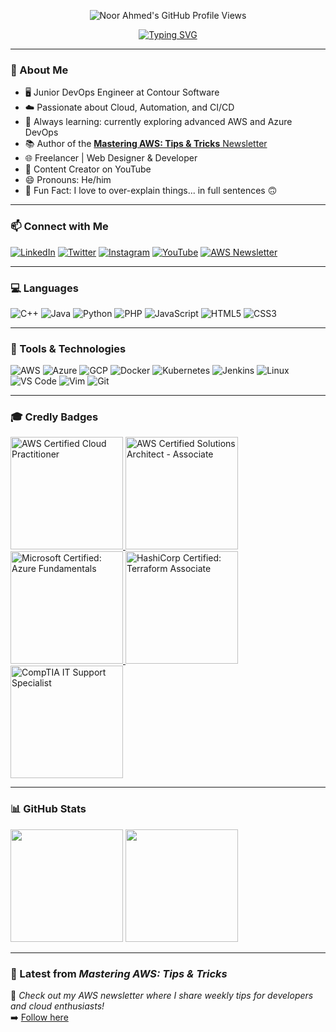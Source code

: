 <!-- Profile views badge -->
<p align="center">
  <img src="https://komarev.com/ghpvc/?username=Noor-Ahmed-12&label=Profile%20views&color=58A6FF&style=flat-square" alt="Noor Ahmed's GitHub Profile Views" />
</p>

<!-- Typing SVG -->
<p align="center">
  <a href="https://git.io/typing-svg">
    <img src="https://readme-typing-svg.herokuapp.com?font=Fira+Code&size=28&duration=3000&pause=1000&color=58A6FF&center=true&vCenter=true&width=800&lines=Hi+there!+I'm+Noor+Ahmed.;DevOps+Engineer+%7C+Cloud+Enthusiast.;AWS+%7C+Azure+%7C+GCP+Practitioner.;Building+Automation+and+Web+Experiences." alt="Typing SVG" />
  </a>
</p>

---

### 👋 About Me

- 🖥️ Junior DevOps Engineer at Contour Software  
- ☁️ Passionate about Cloud, Automation, and CI/CD  
- 🧠 Always learning: currently exploring advanced AWS and Azure DevOps  
- 📚 Author of the [**Mastering AWS: Tips & Tricks** Newsletter](https://www.linkedin.com/newsletters/mastering-aws-tips-tricks-7275175863418036226/)
- 🌐 Freelancer | Web Designer & Developer  
- 🎥 Content Creator on YouTube  
- 😄 Pronouns: He/him  
- 🤯 Fun Fact: I love to over-explain things... in full sentences 🙃  

---

### 📫 Connect with Me

[![LinkedIn](https://img.shields.io/badge/-LinkedIn-0e76a8?style=flat-square&logo=Linkedin&logoColor=white)](https://www.linkedin.com/in/noor-ahmedd)
[![Twitter](https://img.shields.io/badge/-Twitter-00acee?style=flat-square&logo=Twitter&logoColor=white)](https://www.twitter.com/NoorShykh54?s=09)
[![Instagram](https://img.shields.io/badge/-Instagram-e4405f?style=flat-square&logo=Instagram&logoColor=white)](https://www.instagram.com/noor_ahmed_shykh/)
[![YouTube](https://img.shields.io/badge/YouTube-%23FF0000.svg?style=flat-square&logo=YouTube&logoColor=white)](https://www.youtube.com/channel/UCjL6YmenQdWJ2zM-spMUb4w)
[![AWS Newsletter](https://img.shields.io/badge/AWS%20Newsletter-Mastering%20AWS-orange?style=flat-square&logo=amazon-aws&logoColor=white)](https://www.linkedin.com/newsletters/mastering-aws-tips-tricks-7275175863418036226/)

---

### 💻 Languages

![C++](https://img.shields.io/badge/C++-00599C?style=for-the-badge&logo=c%2B%2B&logoColor=white)
![Java](https://img.shields.io/badge/Java-ED8B00?style=for-the-badge&logo=java&logoColor=white)
![Python](https://img.shields.io/badge/Python-3670A0?style=for-the-badge&logo=python&logoColor=ffdd54)
![PHP](https://img.shields.io/badge/PHP-777BB4?style=for-the-badge&logo=php&logoColor=white)
![JavaScript](https://img.shields.io/badge/JavaScript-323330?style=for-the-badge&logo=javascript&logoColor=F7DF1E)
![HTML5](https://img.shields.io/badge/HTML5-E34F26?style=for-the-badge&logo=html5&logoColor=white)
![CSS3](https://img.shields.io/badge/CSS3-1572B6?style=for-the-badge&logo=css3&logoColor=white)

---

### 🧰 Tools & Technologies

![AWS](https://img.shields.io/badge/AWS-FF9900?style=for-the-badge&logo=amazon-aws&logoColor=white)
![Azure](https://img.shields.io/badge/Azure-0072C6?style=for-the-badge&logo=microsoftazure&logoColor=white)
![GCP](https://img.shields.io/badge/Google%20Cloud-4285F4?style=for-the-badge&logo=google-cloud&logoColor=white)
![Docker](https://img.shields.io/badge/Docker-2496ED?style=for-the-badge&logo=docker&logoColor=white)
![Kubernetes](https://img.shields.io/badge/Kubernetes-326CE5?style=for-the-badge&logo=kubernetes&logoColor=white)
![Jenkins](https://img.shields.io/badge/Jenkins-D24939?style=for-the-badge&logo=jenkins&logoColor=white)
![Linux](https://img.shields.io/badge/Linux-FCC624?style=for-the-badge&logo=linux&logoColor=black)
![VS Code](https://img.shields.io/badge/VS%20Code-007ACC?style=for-the-badge&logo=visual-studio-code&logoColor=white)
![Vim](https://img.shields.io/badge/VIM-11AB00?style=for-the-badge&logo=vim&logoColor=white)
![Git](https://img.shields.io/badge/Git-F05033?style=for-the-badge&logo=git&logoColor=white)

---

### 🎓 Credly Badges
<!-- Badges and Links -->
<p>
  <a href="https://www.credly.com/earner/earned/badge/a444519f-0b91-4380-89f2-bf63685a4c31">
    <img src="https://images.credly.com/size/180x180/images/5ed0eac3-8986-4fab-a16b-cab70d4a920e/blob" alt="AWS Certified Cloud Practitioner" width="180"/>
  </a>
  <a href="https://www.credly.com/earner/earned/badge/d5cf8a6e-3e27-45dd-96fb-006fdfbfa3c6">
    <img src="https://images.credly.com/size/180x180/images/ae2f5bae-b110-4ea1-8e26-77cf5f76c81e/GCC_badge_IT_Support_1000x1000.png" alt="AWS Certified Solutions Architect - Associate" width="180"/>
  </a>
  <a href="https://www.credly.com/earner/earned/badge/c22cf40e-6059-4826-93e0-ac38f4f586e0">
    <img src="https://images.credly.com/size/180x180/images/ec621e2a-c8f0-4459-806c-ae11829d372a/image.png" alt="Microsoft Certified: Azure Fundamentals" width="180"/>
  </a>
  <a href="https://www.credly.com/earner/earned/badge/28e2fe95-1973-4fd9-b519-a70624463684">
    <img src="https://images.credly.com/size/180x180/images/466bf45d-c48d-46c3-a613-fd950d1dd9f9/Foundations_of_MITRE_ATT_CK_Badge.png" alt="HashiCorp Certified: Terraform Associate" width="180"/>
  </a>
  <a href="https://www.credly.com/earner/earned/badge/c22cf40e-6059-4826-93e0-ac38f4f586e0">
    <img src="https://images.credly.com/images/8d67bbf4-128b-4141-b5f1-1bc61bbfbaa6/image.png" alt="CompTIA IT Support Specialist" width="180"/>
  </a>
</p>

---



### 📊 GitHub Stats

<p>
  <img src="https://github-readme-stats.vercel.app/api?username=Noor-Ahmed-12&show_icons=true&theme=dracula&border_radius=10&count_private=true" height="180" />
  <img src="https://github-readme-stats.vercel.app/api/top-langs/?username=Noor-Ahmed-12&layout=compact&theme=dracula&border_radius=10" height="180" />
</p>


---

### 📰 Latest from *Mastering AWS: Tips & Tricks*
📢 *Check out my AWS newsletter where I share weekly tips for developers and cloud enthusiasts!*  
➡️ [Follow here](https://www.linkedin.com/newsletters/mastering-aws-tips-tricks-7275175863418036226/)
